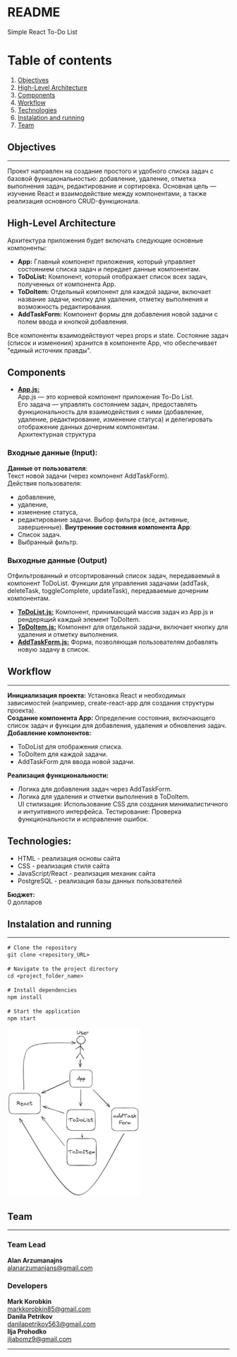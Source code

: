 # README #

Simple React To-Do List

# Table of contents

  1. [Objectives](#objectives)
  2. [High-Level Architecture](#high_level_arhitecture)
  3. [Components](#components)
  4. [Workflow](#workflow)
  5. [Technologies](#technologies)
  6. [Instalation and running](#installation)
  7. [Team](#team)

## Objectives <a name="objectives"></a>

---
Проект направлен на создание простого и удобного списка задач с
базовой функциональностью: добавление, удаление, отметка выполнения задач, редактирование и сортировка.
Основная цель — изучение React и взаимодействие между компонентами, а также реализация основного CRUD-функционала.

## High-Level Architecture <a name="high_level_arhitecture"></a>

Архитектура приложения будет включать следующие основные компоненты:

- **App:** Главный компонент приложения, который управляет состоянием списка задач и передает данные компонентам.
- **ToDoList:** Компонент, который отображает список всех задач, полученных от компонента App.
- **ToDoItem:** Отдельный компонент для каждой задачи, включает название задачи, кнопку для удаления, отметку выполнения и возможность редактирования.
- **AddTaskForm:** Компонент формы для добавления новой задачи с полем ввода и кнопкой добавления.

Все компоненты взаимодействуют через props и state. Состояние задач (список и изменения) хранится в компоненте App, что обеспечивает "единый источник правды".

## Components <a name="components"></a>

- **<a href="to_do_list/src/App.js">App.js:</a>** <br>
App.js — это корневой компонент приложения To-Do List.  <br>
Его задача — управлять состоянием задач, предоставлять функциональность для взаимодействия с ними (добавление, удаление, редактирование, изменение статуса) и делегировать отображение данных дочерним компонентам. <br>
Архитектурная структура

### Входные данные (Input): <br>

**Данные от пользователя**: <br>
Текст новой задачи (через компонент AddTaskForm). <br>
Действия пользователя: <br>

- добавление,
- удаление,
- изменение статуса,
- редактирование задачи.
Выбор фильтра (все, активные, завершенные).
**Внутренние состояния компонента App**:
- Список задач.
- Выбранный фильтр.

### Выходные данные (Output)

Отфильтрованный и отсортированный список задач, передаваемый в компонент ToDoList.
Функции для управления задачами (addTask, deleteTask, toggleComplete, updateTask), передаваемые дочерним компонентам.

- **<a href="to_do_list/src/components/ToDoList.js">ToDoList.js:</a>** Компонент, принимающий массив задач из App.js и рендерящий каждый элемент ToDoItem.
- **<a href="to_do_list/src/components/ToDoItem.js">ToDoItem.js:</a>** Компонент для отдельной задачи, включает кнопку для удаления и отметку выполнения.
- **<a href="to_do_list/src/components/AddTaskForm.js">AddTaskForm.js:</a>** Форма, позволяющая пользователям добавлять новую задачу в список.

## Workflow <a name="workflow"></a>

---

**Инициализация проекта:** Установка React и необходимых зависимостей (например, create-react-app для создания структуры проекта). <br>
**Создание компонента App:** Определение состояния, включающего список задач и функции для добавления, удаления и обновления задач.<br>
**Добавление компонентов:** <br>

- ToDoList для отображения списка. <br>
- ToDoItem для каждой задачи. <br>
- AddTaskForm для ввода новой задачи.<br>

**Реализация функциональности:** <br>

- Логика для добавления задач через AddTaskForm. <br>
- Логика для удаления и отметки выполнения в ToDoItem. <br>
    UI стилизация: Использование CSS для создания минималистичного и интуитивного интерфейса.
    Тестирование: Проверка функциональности и исправление ошибок.

## Technologies: <a name="technologies"></a>

- HTML - реализация основы сайта <br>
- CSS - реализация стиля сайта <br>
- JavaScript/React - реализация механик сайта <br>
- PostgreSQL - реализация базы данных пользователей

**Бюджет:** <br>
0 долларов

## Instalation and running <a name="installation"></a>

---

```shell
# Clone the repository
git clone <repository_URL>

# Navigate to the project directory
cd <project_folder_name>

# Install dependencies
npm install

# Start the application
npm start
```

<img src="img/HL_Arhitecture.excalidraw.png" alt="High level arhitecture image" width="300px">

## Team <a name="team"></a>

---

### Team Lead

**Alan Arzumanajns** <br>
<alanarzumanjans@gmail.com>

### Developers

**Mark Korobkin** <br>
<markkorobkin85@gmail.com> <br>
**Danila Petrikov** <br>
<danilapetrikov563@gmail.com> <br>
**Ilja Prohodko** <br>
<iljabomz9@gmail.com>

---
